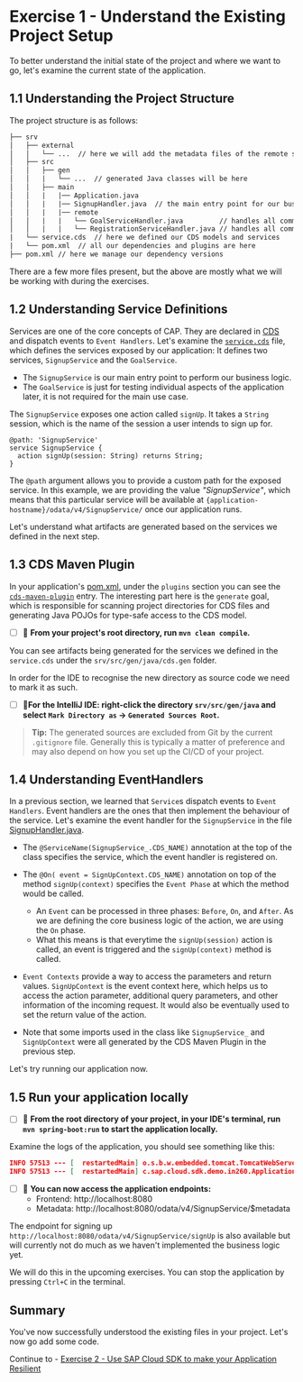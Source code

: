# Exercise 1 - Understand the Existing Project Setup

To better understand the initial state of the project and where we want to go, let's examine the current state of the application.

## 1.1 Understanding the Project Structure

The project structure is as follows:

```txt
├── srv
│   ├── external
│   │   └── ...  // here we will add the metadata files of the remote services
│   ├── src
│   │   ├── gen
│   │   |   └── ...  // generated Java classes will be here
│   │   ├── main
│   │   |   |── Application.java
│   │   |   |── SignupHandler.java  // the main entry point for our business logic
│   │   |   |── remote
│   │   |   |   └── GoalServiceHandler.java         // handles all communication to SuccessFactors
│   │   |   |   └── RegistrationServiceHandler.java // handles all communication to the Registration API
|   └── service.cds  // here we defined our CDS models and services
|   └── pom.xml  // all our dependencies and plugins are here
├── pom.xml // here we manage our dependency versions
```

There are a few more files present, but the above are mostly what we will be working with during the exercises.

## 1.2 Understanding Service Definitions

Services are one of the core concepts of CAP.
They are declared in [CDS](https://cap.cloud.sap/docs/about/#service-definitions-in-cds) and dispatch events to `Event Handlers`.
Let's examine the [`service.cds`](../../srv/service.cds) file, which defines the services exposed by our application: It defines two services, `SignupService` and the `GoalService`.

- The `SignupService` is our main entry point to perform our business logic.
- The `GoalService` is just for testing individual aspects of the application later, it is not required for the main use case.

The `SignupService` exposes one action called `signUp`. It takes a `String` session, which is the name of the session a user intends to sign up for.

```cds
@path: 'SignupService'
service SignupService {
  action signUp(session: String) returns String;
}
```

The `@path` argument allows you to provide a custom path for the exposed service.
In this example, we are providing the value _"SignupService"_, which means that this particular service will be available at `{application-hostname}/odata/v4/SignupService/` once our application runs.

Let's understand what artifacts are generated based on the services we defined in the next step. 

## 1.3 CDS Maven Plugin

In your application's [pom.xml](../../srv/pom.xml), under the `plugins` section you can see the [`cds-maven-plugin`](https://cap.cloud.sap/docs/java/assets/cds-maven-plugin-site/plugin-info.html) entry.
The interesting part here is the `generate` goal, which is responsible for scanning project directories for CDS files and generating Java POJOs for type-safe access to the CDS model.

- [ ] 🔨 **From your project's root directory, run `mvn clean compile`.**

You can see artifacts being generated for the services we defined in the `service.cds` under the `srv/src/gen/java/cds.gen` folder.

In order for the IDE to recognise the new directory as source code we need to mark it as such.

- [ ] 🔨**For the IntelliJ IDE: right-click the directory `srv/src/gen/java` and select `Mark Directory as` -> `Generated Sources Root`.**

> **Tip:** The generated sources are excluded from Git by the current `.gitignore` file.
> Generally this is typically a matter of preference and may also depend on how you set up the CI/CD of your project.

## 1.4 Understanding EventHandlers

In a previous section, we learned that `Service`s dispatch events to `Event Handlers`.
Event handlers are the ones that then implement the behaviour of the service.
Let's examine the event handler for the `SignupService` in the file [SignupHandler.java](../../srv/src/main/java/com/sap/cloud/sdk/demo/in260/SignupHandler.java).

- The `@ServiceName(SignupService_.CDS_NAME)` annotation at the top of the class specifies the service, which the event handler is registered on. 

- The `@On( event = SignUpContext.CDS_NAME)` annotation on top of the method `signUp(context)` specifies the `Event Phase` at which the method would be called.
   - An `Event` can be processed in three phases: `Before`, `On`, and `After`. As we are defining the core business logic of the action, we are using the `On` phase.
   - What this means is that everytime the `signUp(session)` action is called, an event is triggered and the `signUp(context)` method is called.

- `Event Contexts` provide a way to access the parameters and return values. `SignUpContext` is the event context here, which helps us to access the action parameter, additional query parameters, and other information of the incoming request.
   It would also be eventually used to set the return value of the action.

- Note that some imports used in the class like `SignupService_` and `SignUpContext` were all generated by the CDS Maven Plugin in the previous step.

Let's try running our application now.

## 1.5 Run your application locally

- [ ] 🔨 **From the root directory of your project, in your IDE's terminal, run `mvn spring-boot:run` to start the application locally.**

Examine the logs of the application, you should see something like this:
```json
INFO 57513 --- [  restartedMain] o.s.b.w.embedded.tomcat.TomcatWebServer  : Tomcat started on port(s): 8080 (http) with context path ''
INFO 57513 --- [  restartedMain] c.sap.cloud.sdk.demo.in260.Application   : Started Application in 2.348 seconds (process running for 2.759)
```

- [ ] 🔨 **You can now access the application endpoints:**
  - Frontend: http://localhost:8080 
  - Metadata: http://localhost:8080/odata/v4/SignupService/$metadata

The endpoint for signing up `http://localhost:8080/odata/v4/SignupService/signUp` is also available but will currently not do much as we haven't implemented the business logic yet. 

We will do this in the upcoming exercises. You can stop the application by pressing `Ctrl+C` in the terminal.

## Summary

You've now successfully understood the existing files in your project. Let's now go add some code.

Continue to - [Exercise 2 - Use SAP Cloud SDK to make your Application Resilient](../ex2/README.md)
